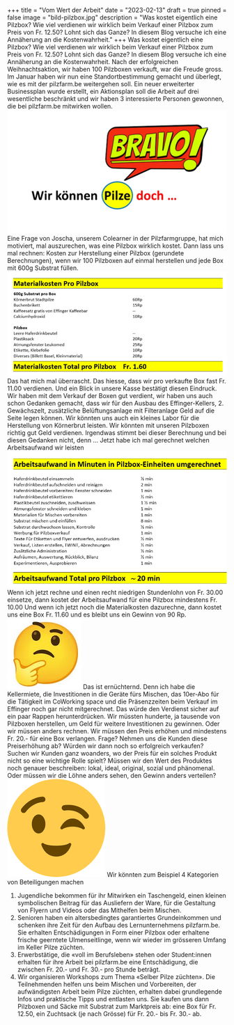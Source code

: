 +++
title = "Vom Wert der Arbeit"
date = "2023-02-13"
draft = true
pinned = false
image = "bild-pilzbox.jpg"
description = "Was kostet eigentlich eine Pilzbox? Wie viel verdienen wir wirklich beim Verkauf einer Pilzbox zum Preis von Fr. 12.50? Lohnt sich das Ganze? In diesem Blog versuche ich eine Annäherung an die Kostenwahrheit."
+++
Was kostet eigentlich eine Pilzbox? Wie viel verdienen wir wirklich beim Verkauf einer Pilzbox zum Preis von Fr. 12.50? Lohnt sich das Ganze? In diesem Blog versuche ich eine Annäherung an die Kostenwahrheit.
Nach der erfolgreichen Weihnachtsaktion, wir haben 100 Pilzboxen verkauft, war die Freude gross. Im Januar haben wir nun eine Standortbestimmung gemacht und überlegt, wie es mit der pilzfarm.be weitergehen soll. Ein neuer erweiterter Businessplan wurde erstellt, ein Aktionsplan soll die Arbeit auf drei wesentliche beschränkt und wir haben 3 interessierte Personen gewonnen, die bei pilzfarm.be mitwirken wollen.
![](59.1.jpg)
Eine Frage von Joscha, unserem Colearner in der Pilzfarmgruppe, hat mich motiviert, mal auszurechen, was eine Pilzbox wirklich kostet.
Dann lass uns mal rechnen:
Kosten zur Herstellung einer Pilzbox (gerundete Berechnungen), wenn wir 100 Pilzboxen auf einmal herstellen und jede Box mit 600g Substrat füllen.
![](bild-materialkosten.png)
Das hat mich mal überrascht. Das hiesse, dass wir pro verkaufte Box fast Fr. 11.00 verdienen. Und ein Blick in unsere Kasse bestätigt diesen Eindruck. Wir haben mit dem Verkauf der Boxen gut verdient, wir haben uns auch schon Gedanken gemacht, dass wir für den Ausbau des Effinger-Kellers, 2. Gewächszelt, zusätzliche Belüftungsanlage mit Filteranlage Geld auf die Seite legen können. Wir könnten uns auch ein kleines Labor für die Herstellung von Körnerbrut leisten. Wir könnten mit unseren Pilzboxen richtig gut Geld verdienen.
Irgendwas stimmt bei dieser Berechnung und bei diesen Gedanken nicht, denn …
Jetzt habe ich mal gerechnet welchen Arbeitsaufwand wir leisten
![](bild-arbeitsaufwand.png)
Wenn ich jetzt rechne und einen recht niedrigen Stundenlohn von Fr. 30.00 einsetze, dann kostet der Arbeitsaufwand für eine Pilzbox mindestens Fr. 10.00
Und wenn ich jetzt noch die Materialkosten dazurechne, dann kostet uns eine Box Fr. 11.60 und es bleibt uns ein Gewinn von 90 Rp.
![](enttauscht.jpg)
Das ist ernüchternd. Denn ich habe die Kellermiete, die Investitionen in die Geräte fürs Mischen, das 10er-Abo für die Tätigkeit im CoWorking space und die Präsenzzeiten beim Verkauf im Effinger noch gar nicht mitgerechnet. Das würde den Verdienst sicher auf ein paar Rappen herunterdrücken.
Wir müssten hunderte, ja tausende von Pilzboxen herstellen, um Geld für weitere Investitionen zu gewinnen. 
Oder wir müssen anders rechnen.
Wir müssen den Preis erhöhen und mindestens Fr. 20.- für eine Box verlangen. 
Frage? Nehmen uns die Kunden diese Preiserhöhung ab? Würden wir dann noch so erfolgreich verkaufen? Suchen wir Kunden ganz woanders, wo der Preis für ein solches Produkt nicht so eine wichtige Rolle spielt? 
Müssen wir den Wert des Produktes noch genauer beschreiben: lokal, ideal, original, sozial und phänomenal.
Oder müssen wir die Löhne anders sehen, den Gewinn anders verteilen?
![](zwinkerndes-auge.png)
Wir könnten zum Beispiel 4 Kategorien von Beteiligungen machen
1.	Jugendliche bekommen für ihr Mitwirken ein Taschengeld, einen kleinen symbolischen Beitrag für das Ausliefern der Ware, für die Gestaltung von Flyern und Videos oder das Mithelfen beim Mischen.
2.	Senioren haben ein altersbedingtes garantiertes Grundeinkommen und schenken ihre Zeit für den Aufbau des Lernunternehmens pilzfarm.be. Sie erhalten Entschädigungen in Form einer Pilzbox oder erhaltene frische geerntete Ulmenseitlinge, wenn wir wieder im grösseren Umfang im Keller Pilze züchten.
3.	Erwerbstätige, die «voll im Berufsleben» stehen oder Student:innen erhalten für ihre Arbeit bei pilzfarm.be eine Entschädigung, die zwischen Fr. 20.- und Fr. 30.- pro Stunde beträgt.
4.	Wir organisieren Workshops zum Thema «Selber Pilze züchten». Die Teilnehmenden helfen uns beim Mischen und Vorbereiten, der aufwändigsten Arbeit beim Pilze züchten, erhalten dabei grundlegende Infos und praktische Tipps und entlasten uns. Sie kaufen uns dann Pilzboxen und Säcke mit Substrat zum Marktpreis ab: eine Box für Fr. 12.50, ein Zuchtsack (je nach Grösse) für Fr. 20.- bis Fr. 30.- ab.

